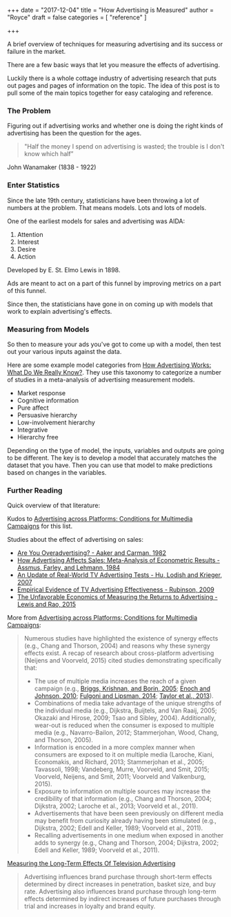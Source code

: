 +++
date = "2017-12-04"
title = "How Advertising is Measured"
author = "Royce"
draft = false
categories = [ "reference" ]

+++

A brief overview of techniques for measuring advertising and its success or failure in the market.  

<!--more--> 

There are a few basic ways that let you measure the effects of advertising. 

Luckily there is a whole cottage industry of advertising research that puts out pages and pages of information on the topic. The idea of this post is to pull some of the main topics together for easy cataloging and reference.

### The Problem

Figuring out if advertising works and whether one is doing the right kinds of advertising has been the question for the ages. 

> "Half the money I spend on advertising is wasted; the trouble is I don't know which half”

John Wanamaker (1838 - 1922)

### Enter Statistics

Since the late 19th century, statisticians have been throwing a lot of numbers at the problem. That means models. Lots and lots of models. 

One of the earliest models for sales and advertising was AIDA:

1. Attention
2. Interest
3. Desire
4. Action

Developed by E. St. Elmo Lewis in 1898.

Ads are meant to act on a part of this funnel by improving metrics on a part of this funnel. 

Since then, the statisticians have gone in on coming up with models that work to explain advertising's effects. 

### Measuring from Models

So then to measure your ads you've got to come up with a model, then test out your various inputs against the data. 

Here are some example model categories from [How Advertising Works: What Do We Really Know?](http://www.jstor.org/stable/1251999). They use this taxonomy to categorize a number of studies in a meta-analysis of advertising measurement models. 

- Market response
- Cognitive information
- Pure affect
- Persuasive hierarchy
- Low-involvement hierarchy
- Integrative 
- Hierarchy free

Depending on the type of model, the inputs, variables and outputs are going to be different. The key is to develop a model that accurately matches the dataset that you have. Then you can use that model to make predictions based on changes in the variables. 


### Further Reading

Quick overview of that literature: 

Kudos to [Advertising across Platforms: Conditions for Multimedia Campaigns](http://www.journalofadvertisingresearch.com/content/56/4/352) for this list. 

Studies about the effect of advertising on sales: 

 - [Are You Overadvertising? - Aaker and Carman, 1982](https://www.jstor.org/stable/1251406)
- [How Advertising Affects Sales: Meta-Analysis of Econometric Results - Assmus, Farley, and Lehmann, 1984](https://www.jstor.org/stable/3151793)
- [An Update of Real-World TV Advertising Tests - Hu, Lodish and Krieger, 2007](http://www.journalofadvertisingresearch.com/content/49/2/201)
- [Empirical Evidence of TV Advertising Effectiveness - Rubinson, 2009](http://www.journalofadvertisingresearch.com/content/49/2/220)
- [The Unfavorable Economics of Measuring the Returns to Advertising - Lewis and Rao, 2015](https://courses.cit.cornell.edu/jl2545/4550/materials/lewisraoQJE.pdf)


More from [Advertising across Platforms: Conditions for Multimedia Campaigns](http://www.journalofadvertisingresearch.com/content/56/4/352):

> Numerous studies have highlighted the existence of synergy effects (e.g., Chang and Thorson, 2004) and reasons why these synergy effects exist. A recap of research about cross-platform advertising (Neijens and Voorveld, 2015) cited studies demonstrating specifically that:
> * The use of multiple media increases the reach of a given campaign (e.g., [Briggs, Krishnan, and Borin, 2005](http://onlinelibrary.wiley.com/doi/10.1002/dir.20045/abstract); [Enoch and Johnson, 2010](http://www.journalofadvertisingresearch.com/content/50/2/125); [Fulgoni and Lipsman, 2014](http://www.journalofadvertisingresearch.com/content/54/1/11); [Taylor et al., 2013](http://www.journalofadvertisingresearch.com/content/53/2/200)).
> * Combinations of media take advantage of the unique strengths of the individual media (e.g., Dijkstra, Buijtels, and Van Raaij, 2005; Okazaki and Hirose, 2009; Tsao and Sibley, 2004). Additionally, wear-out is reduced when the consumer is exposed to multiple media (e.g., Navarro-Bailon, 2012; Stammerjohan, Wood, Chang, and Thorson, 2005).
> * Information is encoded in a more complex manner when consumers are exposed to it on multiple media (Laroche, Kiani, Economakis, and Richard, 2013; Stammerjohan et al., 2005; Tavassoli, 1998; Vandeberg, Murre, Voorveld, and Smit, 2015; Voorveld, Neijens, and Smit, 2011; Voorveld and Valkenburg, 2015).
> * Exposure to information on multiple sources may increase the credibility of that information (e.g., Chang and Thorson, 2004; Dijkstra, 2002; Laroche et al., 2013; Voorveld et al., 2011).
> * Advertisements that have been seen previously on different media may benefit from curiosity already having been stimulated (e.g., Dijkstra, 2002; Edell and Keller, 1989; Voorveld et al., 2011).
> * Recalling advertisements in one medium when exposed in another adds to synergy (e.g., Chang and Thorson, 2004; Dijkstra, 2002; Edell and Keller, 1989; Voorveld et al., 2011).


[Measuring the Long-Term Effects Of Television Advertising](http://www.journalofadvertisingresearch.com/content/55/2/123)

> Advertising influences brand purchase through short-term effects determined by direct increases in penetration, basket size, and buy rate. Advertising also influences brand purchase through long-term effects determined by indirect increases of future purchases through trial and increases in loyalty and brand equity. 
